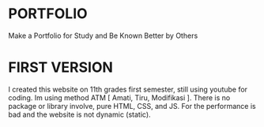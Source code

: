 # PORTFOLIO
Make a Portfolio for Study and Be Known Better by Others

# FIRST VERSION
I created this website on 11th grades first semester, still using youtube for coding. Im using method ATM [ Amati, Tiru, Modifikasi ]. There is no package or library involve, pure HTML, CSS, and JS. For the performance is bad and the website is not dynamic (static).
